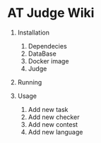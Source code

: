 # AT Judge Wiki
1. Installation
	1. Dependecies
	2. DataBase
	3. Docker image
	4. Judge
2. Running
	
3. Usage
	1. Add new task
	2. Add new checker
	3. Add new contest
	4. Add new language

